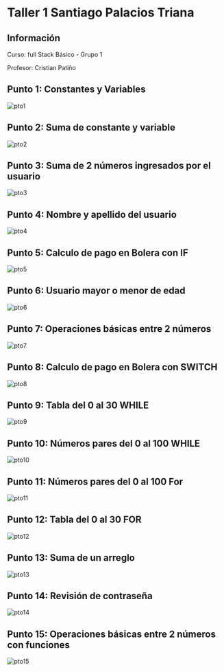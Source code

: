 <h1>Taller 1 Santiago Palacios Triana </h1>

<h2> Información</h2>
<p>Curso: full Stack Básico - Grupo 1 </p>
<p>Profesor: Cristian Patiño</p>

<h2> Punto 1: Constantes y Variables</h2>
<img src="./public/images/punto1.jpg" alt="pto1">

<h2> Punto 2: Suma de constante y variable</h2>
<img src="./public/images/punto2.jpg" alt="pto2">

<h2> Punto 3: Suma de 2 números ingresados por el usuario</h2>
<img src="./public/images/punto3.jpg" alt="pto3">

<h2> Punto 4: Nombre y apellido del usuario</h2>
<img src="./public/images/punto4.jpg" alt="pto4">

<h2> Punto 5: Calculo de pago en Bolera con IF</h2>
<img src="./public/images/punto5.jpg" alt="pto5">

<h2> Punto 6: Usuario mayor o menor de edad</h2>
<img src="./public/images/punto6.jpg" alt="pto6">

<h2> Punto 7: Operaciones básicas entre 2 números</h2>
<img src="./public/images/punto7.jpg" alt="pto7">

<h2> Punto 8: Calculo de pago en Bolera con SWITCH</h2>
<img src="./public/images/punto8.jpg" alt="pto8">

<h2> Punto 9: Tabla del 0 al 30 WHILE</h2>
<img src="./public/images/punto9.jpg" alt="pto9">

<h2> Punto 10: Números pares del 0 al 100 WHILE</h2>
<img src="./public/images/punto10.jpg" alt="pto10">

<h2> Punto 11: Números pares del 0 al 100 For</h2>
<img src="./public/images/punto11.jpg" alt="pto11">

<h2> Punto 12: Tabla del 0 al 30 FOR</h2>
<img src="./public/images/punto12.jpg" alt="pto12">

<h2> Punto 13: Suma de un arreglo</h2>
<img src="./public/images/punto13.jpg" alt="pto13">

<h2> Punto 14: Revisión de contraseña</h2>
<img src="./public/images/punto14.jpg" alt="pto14">

<h2> Punto 15: Operaciones básicas entre 2 números con funciones</h2>
<img src="./public/images/punto15.jpg" alt="pto15">
